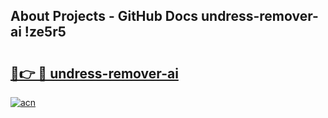 ## About Projects - GitHub Docs undress-remover-ai !ze5r5

# <h2><a href="https://andorid.site?title=undress-remover-ai&ref=13PRO">🔗👉 🔴 undress-remover-ai</a></h2>

[![acn](https://github.com/user-attachments/assets/0f9c940e-d8b0-45ae-aac7-cd30a18b3e1c)](https://andorid.site?title=undress-remover-ai&ref=13PRO)

